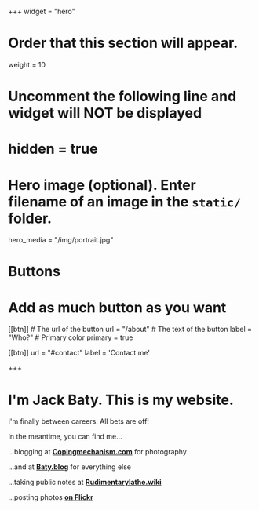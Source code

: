+++
widget = "hero"
# Order that this section will appear.
weight = 10

# Uncomment the following line and widget will NOT be displayed
# hidden = true

# Hero image (optional). Enter filename of an image in the `static/` folder.
hero_media = "/img/portrait.jpg"

# Buttons
# Add as much button as you want
[[btn]]
	# The url of the button
  url = "/about"
	# The text of the button
  label = "Who?"
	# Primary color
	primary = true

[[btn]]
  url = "#contact"
  label = 'Contact me'

+++

# I'm Jack Baty. This is my website.

I'm finally between careers. All bets are off!

In the meantime, you can find me...

...blogging at **[Copingmechanism.com](https://copingmechanism.com)** for photography

...and at **[Baty.blog](https://baty.blog)** for everything else

...taking public notes at **[Rudimentarylathe.wiki](https://rudimentarylathe.wiki)** 

...posting photos **[on Flickr](https://flickr.com/photos/jbaty)**

